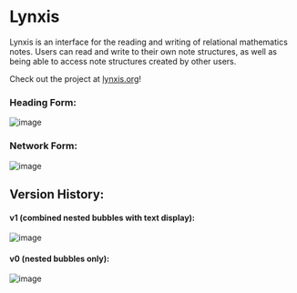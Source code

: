 # Lynxis
Lynxis is an interface for the reading and writing of relational mathematics notes. Users can read and write to their own note structures, as well as being able to access note structures created by other users.

Check out the project at [lynxis.org](http://lynxis.org/lynxis/resources/login.php)!

### Heading Form:
![image](https://cloud.githubusercontent.com/assets/18433116/17275187/b8d55d7c-56b3-11e6-85dd-7c803b7efcbf.png)

### Network Form:
![image](https://cloud.githubusercontent.com/assets/18433116/17275193/07bf4240-56b4-11e6-92fc-cba1c3621349.png)


## Version History:

#### v1 (combined nested bubbles with text display):
![image](https://cloud.githubusercontent.com/assets/18433116/15915487/7b1c0dc0-2d9e-11e6-9036-056657bf7ef9.png)
#### v0 (nested bubbles only):
![image](https://cloud.githubusercontent.com/assets/18433116/15207649/4a486f68-17dc-11e6-83a6-478460995392.png)
